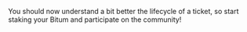 You should now understand a bit better the lifecycle of a ticket, so start staking your Bitum and participate on the community!
